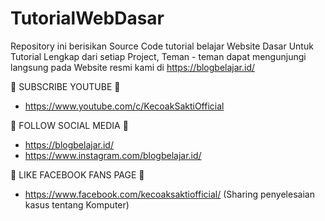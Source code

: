 # TutorialWebDasar
Repository ini berisikan Source Code tutorial belajar Website Dasar
Untuk Tutorial Lengkap dari setiap Project, Teman - teman dapat mengunjungi langsung pada Website resmi kami di https://blogbelajar.id/


📢 SUBSCRIBE YOUTUBE 📢
- https://www.youtube.com/c/KecoakSaktiOfficial


📢 FOLLOW SOCIAL MEDIA 📢
- https://blogbelajar.id/
- https://www.instagram.com/blogbelajar.id/


📢 LIKE FACEBOOK FANS PAGE 📢
- https://www.facebook.com/kecoaksaktiofficial/ (Sharing penyelesaian kasus tentang Komputer)

